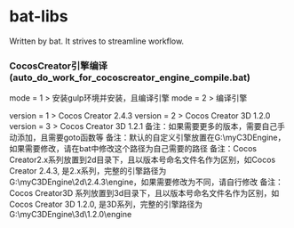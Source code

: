 # bat-libs
Written by bat. It strives to streamline workflow.

### CocosCreator引擎编译(auto_do_work_for_cocoscreator_engine_compile.bat)
mode = 1 > 安装gulp环境并安装，且编译引擎
mode = 2 > 编译引擎

version = 1 > Cocos Creator 2.4.3
version = 2 > Cocos Creator 3D 1.2.0
version = 3 > Cocos Creator 3D 1.2.1
备注：如果需要更多的版本，需要自己手动添加，且需要goto函数等
备注：默认的自定义引擎放置在G:\myC3DEngine，如果需要修改，请在bat中修改这个路径为自己需要的路径
备注：Cocos Creator2.x系列放置到2d目录下，且以版本号命名文件名作为区别，如Cocos Creator 2.4.3, 是2.x系列，完整的引擎路径为 G:\myC3DEngine\2d\2.4.3\engine，如果需要修改为不同，请自行修改
备注：Cocos Creator3D 系列放置到3d目录下，且以版本号命名文件名作为区别，如Cocos Creator 3D 1.2.0, 是3D系列，完整的引擎路径为 G:\myC3DEngine\3d\1.2.0\engine